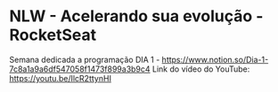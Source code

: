 # NLW - Acelerando sua evolução - RocketSeat
 Semana dedicada a programação
DIA 1 - https://www.notion.so/Dia-1-7c8a1a9a6df547058f1473f899a3b9c4
Link do vídeo do YouTube: https://youtu.be/IlcR2ttynHI
